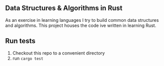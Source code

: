 ## Data Structures & Algorithms in Rust

As an exercise in learning languages I try to build common data structures and algorithms. 
This project houses the code ive written in learning Rust. 

## Run tests

1. Checkout this repo to a convenient directory
2. run `cargo test` 
